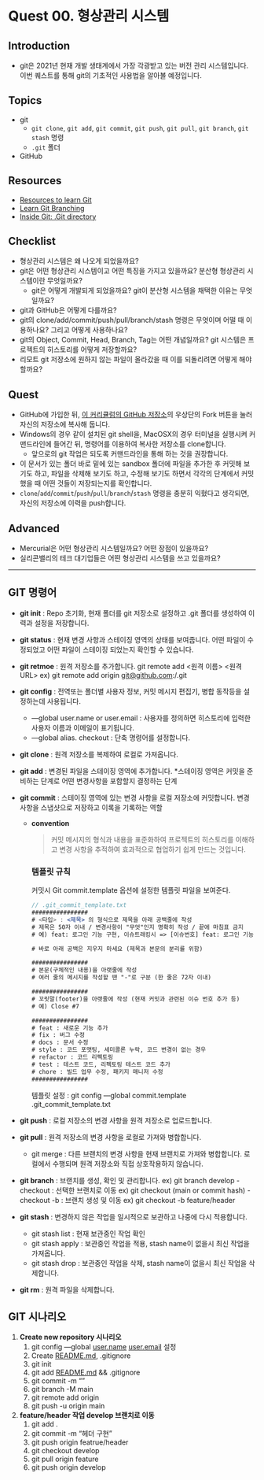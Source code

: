 # Quest 00. 형상관리 시스템

## Introduction

-   git은 2021년 현재 개발 생태계에서 가장 각광받고 있는 버전 관리 시스템입니다. 이번 퀘스트를 통해 git의 기초적인 사용법을 알아볼 예정입니다.

## Topics

-   git
    -   `git clone`, `git add`, `git commit`, `git push`, `git pull`, `git branch`, `git stash` 명령
    -   `.git` 폴더
-   GitHub

## Resources

-   [Resources to learn Git](https://try.github.io)
-   [Learn Git Branching](https://learngitbranching.js.org/?locale=ko)
-   [Inside Git: .Git directory](https://githowto.com/git_internals_git_directory)

## Checklist

-   형상관리 시스템은 왜 나오게 되었을까요?
-   git은 어떤 형상관리 시스템이고 어떤 특징을 가지고 있을까요? 분산형 형상관리 시스템이란 무엇일까요?
    -   git은 어떻게 개발되게 되었을까요? git이 분산형 시스템을 채택한 이유는 무엇일까요?
-   git과 GitHub은 어떻게 다를까요?
-   git의 clone/add/commit/push/pull/branch/stash 명령은 무엇이며 어떨 때 이용하나요? 그리고 어떻게 사용하나요?
-   git의 Object, Commit, Head, Branch, Tag는 어떤 개념일까요? git 시스템은 프로젝트의 히스토리를 어떻게 저장할까요?
-   리모트 git 저장소에 원하지 않는 파일이 올라갔을 때 이를 되돌리려면 어떻게 해야 할까요?

## Quest

-   GitHub에 가입한 뒤, [이 커리큘럼의 GitHub 저장소](https://github.com/KnowRe-Dev/WebDevCurriculum)의 우상단의 Fork 버튼을 눌러 자신의 저장소에 복사해 둡니다.
-   Windows의 경우 같이 설치된 git shell을, MacOSX의 경우 터미널을 실행시켜 커맨드라인에 들어간 뒤, 명령어를 이용하여 복사한 저장소를 clone합니다.
    -   앞으로의 git 작업은 되도록 커맨드라인을 통해 하는 것을 권장합니다.
-   이 문서가 있는 폴더 바로 밑에 있는 sandbox 폴더에 파일을 추가한 후 커밋해 보기도 하고, 파일을 삭제해 보기도 하고, 수정해 보기도 하면서 각각의 단계에서 커밋했을 때 어떤 것들이 저장되는지를 확인합니다.
-   `clone`/`add`/`commit`/`push`/`pull`/`branch`/`stash` 명령을 충분히 익혔다고 생각되면, 자신의 저장소에 이력을 push합니다.

## Advanced

-   Mercurial은 어떤 형상관리 시스템일까요? 어떤 장점이 있을까요?
-   실리콘밸리의 테크 대기업들은 어떤 형상관리 시스템을 쓰고 있을까요?

---

## GIT 명령어

-   **git init** : Repo 초기화, 현재 폴더를 git 저장소로 설정하고 .git 폴더를 생성하여 이력과 설정을 저장합니다.
-   **git status** : 현재 변경 사항과 스테이징 영역의 상태를 보여줍니다. 어떤 파일이 수정되었고 어떤 파일이 스테이징 되었는지 확인할 수 있습니다.
-   **git retmoe** : 원격 저장소를 추가합니다.
    git remote add <원격 이름> <원격 URL> ex) git remote add origin git@github.com:<User-name>/<reponame>.git
-   **git config** : 전역또는 폴더별 사용자 정보, 커밋 메시지 편집기, 병합 동작등을 설정하는데 사용됩니다.
    -   —global user.name or user.email <User name or email> : 사용자를 정의하면 히스토리에 입력한 사용자 이름과 이메일이 표기됩니다.
    -   —global alias.<co> checkout : 단축 명령어를 설정합니다.
-   **git clone** : 원격 저장소를 복제하여 로컬로 가져옵니다.
-   **git add** : 변경된 파일을 스테이징 영역에 추가합니다. \*스테이징 영역은 커밋을 준비하는 단계로 어떤 변경사항을 포함할지 결정하는 단계
-   **git commit** : 스테이징 영역에 있는 변경 사항을 로컬 저장소에 커밋합니다. 변경 사항을 스냅샷으로 저장하고 이록을 기록하는 역할

    -   **convention**

        > 커밋 메시지의 형식과 내용을 표준화하여 프로젝트의 히스토리를 이해하고 변경 사항을 추적하여 효과적으로 협업하기 쉽게 만드는 것입니다.

        ### 템플릿 규칙

        커밋시 Git commit.template 옵션에 설정한 템플릿 파일을 보여준다.

        ```jsx
        // .git_commit_template.txt
        ################
        # <타입> : <제목> 의 형식으로 제목을 아래 공백줄에 작성
        # 제목은 50자 이내 / 변경사항이 "무엇"인지 명확히 작성 / 끝에 마침표 금지
        # 예) feat: 로그인 기능 구현, 이슈트래킹시 => [이슈번호] feat: 로그인 기능 구현

        # 바로 아래 공백은 지우지 마세요 (제목과 본문의 분리를 위함)

        ################
        # 본문(구체적인 내용)을 아랫줄에 작성
        # 여러 줄의 메시지를 작성할 땐 "-"로 구분 (한 줄은 72자 이내)

        ################
        # 꼬릿말(footer)을 아랫줄에 작성 (현재 커밋과 관련된 이슈 번호 추가 등)
        # 예) Close #7

        ################
        # feat : 새로운 기능 추가
        # fix : 버그 수정
        # docs : 문서 수정
        # style : 코드 포맷팅, 세미콜론 누락, 코드 변경이 없는 경우
        # refactor : 코드 리펙토링
        # test : 테스트 코드, 리펙토링 테스트 코드 추가
        # chore : 빌드 업무 수정, 패키지 매니저 수정
        ################
        ```

        템플릿 설정 : git config —global commit.template .git_commit_template.txt

-   **git push** : 로컬 저장소의 변경 사항을 원격 저장소로 업로드합니다.
-   **git pull** : 원격 저장소의 변경 사항을 로컬로 가져와 병합합니다.
    -   git merge : 다른 브랜치의 변경 사항을 현재 브랜치로 가져와 병합합니다. 로컬에서 수행되며 원격 저장소와 직접 상호작용하지 않습니다.
-   **git branch** : 브랜치를 생성, 확인 및 관리합니다.
    ex) git branch develop - checkout : 선택한 브랜치로 이동
    ex) git checkout (main or commit hash) - checkout -b : 브랜치 생성 및 이동
    ex) git checkout -b feature/header
-   **git stash** : 변경하지 않은 작업을 일시적으로 보관하고 나중에 다시 적용합니다.
    -   git stash list : 현재 보관중인 작업 확인
    -   git stash apply <stash name>: 보관중인 작업을 적용, stash name이 없을시 최신 작업을 가져옵니다.
    -   git stash drop <stash name>: 보관중인 작업을 삭제, stash name이 없을시 최신 작업을 삭제합니다.
-   **git rm** : 원격 파일을 삭제합니다.

## GIT 시나리오

1. **Create new repository 시나리오**
    1. git config —global [user.name](http://user.name) [user.email](http://user.email) 설정
    2. Create [README.md](http://README.md), .gitignore
    3. git init
    4. git add [README.md](http://README.md) && .gitignore
    5. git commit -m “<message>”
    6. git branch -M main
    7. git remote add origin <Remote URL>
    8. git push -u origin main
2. **feature/header 작업 develop 브랜치로 이동**
    1. git add .
    2. git commit -m “헤더 구현”
    3. git push origin featrue/header
    4. git checkout develop
    5. git pull origin feature
    6. git push origin develop
